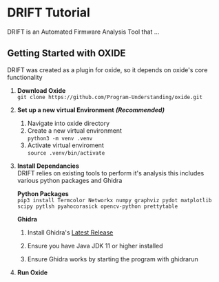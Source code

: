 
# DRIFT Tutorial

DRIFT is an Automated Firmware Analysis Tool that ...

## Getting Started with OXIDE

DRIFT was created as a plugin for oxide, so it depends on oxide's core functionality

1. **Download Oxide**  
```git clone https://github.com/Program-Understanding/oxide.git```

2. **Set up a new virtual Environment** ***(Recommended)***
    1. Navigate into oxide directory
    2. Create a new virtual environment  
    ```python3 -m venv .venv```
    3. Activate virtual enviroment  
    ```source .venv/bin/activate```

3. **Install Dependancies**  
    DRIFT relies on existing tools to perform it's analysis this includes various python packages and Ghidra  

    **Python Packages**  
    ```pip3 install Termcolor Networkx numpy graphviz pydot matplotlib scipy pytlsh pyahocorasick opencv-python prettytable```  

    **Ghidra**  
    1. Install Ghidra's [Latest Release](https://github.com/NationalSecurityAgency/ghidra/releases)

    2. Ensure you have Java JDK 11 or higher installed

    3. Ensure Ghidra works by starting the program with ghidrarun

4. **Run Oxide**
